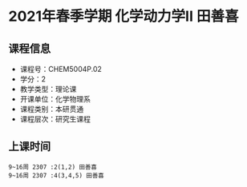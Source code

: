 # 2021年春季学期 化学动力学II 田善喜






## 课程信息

- 课程号：CHEM5004P.02
- 学分：2
- 教学类型：理论课
- 开课单位：化学物理系
- 课程类别：本研贯通
- 课程层次：研究生课程

## 上课时间

```
9~16周 2307 :2(1,2) 田善喜
9~16周 2307 :4(3,4,5) 田善喜
```

